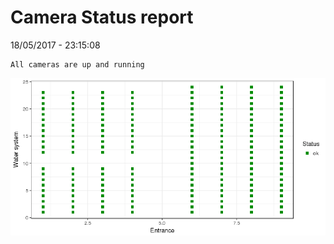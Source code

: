 Camera Status report
================
18/05/2017 - 23:15:08

    All cameras are up and running

![](camreport_files/figure-markdown_github/unnamed-chunk-2-1.png)
